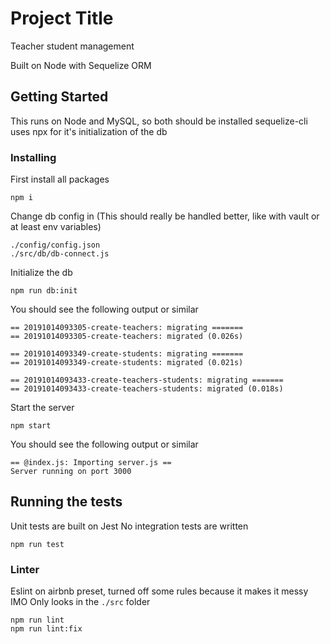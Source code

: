 # Project Title

Teacher student management

Built on Node with Sequelize ORM

## Getting Started

This runs on Node and MySQL, so both should be installed
sequelize-cli uses npx for it's initialization of the db

### Installing

First install all packages

```
npm i
```

Change db config in
(This should really be handled better, like with vault or at least env variables)

```
./config/config.json
./src/db/db-connect.js
```

Initialize the db
```
npm run db:init
```
You should see the following output or similar
```
== 20191014093305-create-teachers: migrating =======
== 20191014093305-create-teachers: migrated (0.026s)

== 20191014093349-create-students: migrating =======
== 20191014093349-create-students: migrated (0.021s)

== 20191014093433-create-teachers-students: migrating =======
== 20191014093433-create-teachers-students: migrated (0.018s)
```

Start the server
```
npm start
```
You should see the following output or similar
```
== @index.js: Importing server.js ==
Server running on port 3000
```

## Running the tests

Unit tests are built on Jest
No integration tests are written
```
npm run test
```

### Linter

Eslint on airbnb preset, turned off some rules because it makes it messy IMO
Only looks in the `./src` folder

```
npm run lint
npm run lint:fix
```
